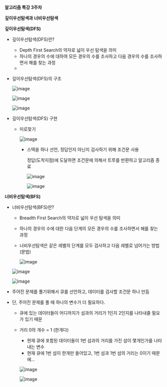 **알고리즘 특강 3주차**

**깊이우선탐색과 너비우선탐색**

**깊이우선탐색(DFS)**

- 깊이우선탐색(DFS)란?
  - Depth First Search의 약자로 넓이 우선 탐색을 의미
  - 하나의 경우의 수에 대하여 모든 경우의 수를 조사하고 다음 경우의 수를 조사하면서 해를 찾는 과정
  - 

- 깊이우선탐색(DFS)의 구조

  ![image](https://user-images.githubusercontent.com/78403443/114008337-1c7a5a00-989d-11eb-9ad8-acb4bd036d95.png)

  ![image](https://user-images.githubusercontent.com/78403443/114008758-8430a500-989d-11eb-935f-393dc70b55bd.png)

  ![image](https://user-images.githubusercontent.com/78403443/114009370-0c16af00-989e-11eb-9326-16c95f438ffb.png)

- 깊이우선탐색(DFS) 구현

  - 미로찾기

    ![image](https://user-images.githubusercontent.com/78403443/114009679-513ae100-989e-11eb-9980-150cff3b04d5.png)

    - 스택을 하나 선언, 정답인지 아닌지 검사하기 위해 조건문 사용

      정답(도착지점)에 도달하면 조건문에 의해서 트루를 반환하고 알고리즘 종료

      ![image](https://user-images.githubusercontent.com/78403443/114010543-28ffb200-989f-11eb-901f-3be135002653.png)

      ![image](https://user-images.githubusercontent.com/78403443/114010847-8693fe80-989f-11eb-83d6-8d3bfb776808.png)



**너비우선탐색(BFS)**

- 너비우선탐색(BFS)란?

  - Breadth First Search의 약자로 넓이 우선 탐색을 의미

  - 하나의 경우의 수에 대한 다음 단계의 모든 경우의 수를 조사하면서 해를 찾는 과정

  - 너비우선탐색은 같은 레벨의 단계를 모두 검사하고 다음 레벨로 넘어가는 방법(문법)

    ![image](https://user-images.githubusercontent.com/78403443/114015398-9cf08900-98a4-11eb-81aa-473d1dc4cb09.png)

  ![image](https://user-images.githubusercontent.com/78403443/114015680-ed67e680-98a4-11eb-861a-b4531a5519d6.png)

  ![image](https://user-images.githubusercontent.com/78403443/114015812-1ab49480-98a5-11eb-804a-9ca80b4de28f.png)

- 주어진 문제를 풀기위해서 큐를 선언하고, 데이터를 검사할 조건문 하나 만듬

- 단, 주어진 문제를 풀 때 하나의 변수가 더 필요하다. 

  - 큐에 있는 데이터들이 어디까지가 섬과의 거리가 1인지 2인지를 나타내줄 필요가 있기 때문

  - 거리 0의 개수 = 1 (한개다)

    - 현재 큐에 포함된 데이터들이 1번 섬과의 거리를 가진 섬이 몇개인가를 나타내는 변수
    - 현재 큐에 1번 섬이 한개만 들어있고, 1번 섬과 1번 섬의 거리는 0이기 때문에...

    ![image](https://user-images.githubusercontent.com/78403443/114016913-57cd5680-98a6-11eb-83d3-739ccbf84137.png)

    ![image](https://user-images.githubusercontent.com/78403443/114017074-86e3c800-98a6-11eb-9ab7-ced7a7e24c34.png)

